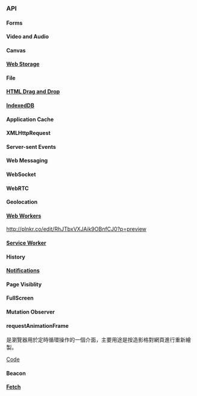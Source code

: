 ### API

#### Forms

#### Video and Audio

#### Canvas

#### [Web Storage](https://developer.mozilla.org/en-US/docs/Web/API/Web_Storage_API)

#### File

#### [HTML Drag and Drop](https://developer.mozilla.org/en-US/docs/Web/API/HTML_Drag_and_Drop_API)

#### [IndexedDB](https://developer.mozilla.org/en-US/docs/Web/API/IndexedDB_API)

#### Application Cache

#### XMLHttpRequest

#### Server-sent Events

#### Web Messaging

#### WebSocket

#### WebRTC

#### Geolocation

#### [Web Workers](https://developer.mozilla.org/en-US/docs/Web/API/Web_Workers_API)
http://plnkr.co/edit/RhJTbxVXJAik9OBnfCJ0?p=preview

#### [Service Worker](https://developer.mozilla.org/en-US/docs/Web/API/Service_Worker_API)

#### History

#### [Notifications](https://developer.mozilla.org/en-US/docs/Web/API/Notifications_API)

#### Page Visiblity

#### FullScreen

#### Mutation Observer

#### requestAnimationFrame
是瀏覽器用於定時循環操作的一個介面，主要用途是按造影格對網頁進行重新繪製。

[Code](http://codepen.io/Shyam-Chen/pen/KVqMjj)

#### Beacon

#### [Fetch](https://developer.mozilla.org/en-US/docs/Web/API/Fetch_API)
